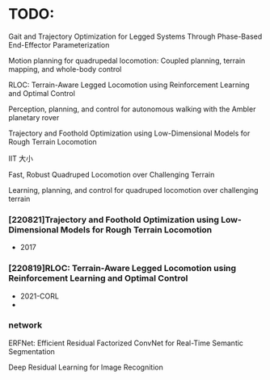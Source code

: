 # TODO:

Gait and Trajectory Optimization for Legged Systems Through Phase-Based End-Effector Parameterization

Motion planning for quadrupedal locomotion: Coupled planning, terrain mapping, and whole-body control

RLOC: Terrain-Aware Legged Locomotion using Reinforcement Learning and Optimal Control

Perception, planning, and control for autonomous walking with the Ambler planetary rover

Trajectory and Foothold Optimization using Low-Dimensional Models for Rough Terrain Locomotion

IIT 大小

Fast, Robust Quadruped Locomotion over Challenging Terrain

Learning, planning, and control for
quadruped locomotion over challenging
terrain

### [220821]Trajectory and Foothold Optimization using Low-Dimensional Models for Rough Terrain Locomotion

* 2017

### [220819]RLOC: Terrain-Aware Legged Locomotion using Reinforcement Learning and Optimal Control

* 2021-CORL
* 

### network

ERFNet: Efficient Residual Factorized ConvNet for Real-Time Semantic Segmentation

Deep Residual Learning for Image Recognition
